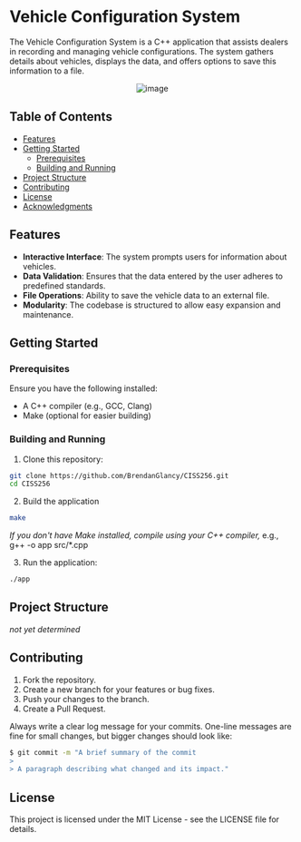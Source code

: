 
# Vehicle Configuration System

The Vehicle Configuration System is a C++ application that assists dealers in recording and managing vehicle configurations. The system gathers details about vehicles, displays the data, and offers options to save this information to a file.

<p align="center">
  <img src="https://github.com/BrendanGlancy/CISS256/assets/61941978/74857802-cfd2-4f08-b9ed-a62558db8aa5" alt="image"/>
</p>

## Table of Contents

- [Features](#features)
- [Getting Started](#getting-started)
  - [Prerequisites](#prerequisites)
  - [Building and Running](#building-and-running)
- [Project Structure](#project-structure)
- [Contributing](#contributing)
- [License](#license)
- [Acknowledgments](#acknowledgments)

## Features

- **Interactive Interface**: The system prompts users for information about vehicles.
- **Data Validation**: Ensures that the data entered by the user adheres to predefined standards.
- **File Operations**: Ability to save the vehicle data to an external file.
- **Modularity**: The codebase is structured to allow easy expansion and maintenance.

## Getting Started

### Prerequisites

Ensure you have the following installed:
- A C++ compiler (e.g., GCC, Clang)
- Make (optional for easier building)

### Building and Running

1. Clone this repository:

```bash
git clone https://github.com/BrendanGlancy/CISS256.git
cd CISS256
```

2. Build the application

```bash
make
```

*If you don't have Make installed, compile using your C++ compiler,* e.g., g++ -o app src/*.cpp

3. Run the application:

```bash
./app
```

## Project Structure

*not yet determined*

## Contributing
1. Fork the repository.
2. Create a new branch for your features or bug fixes.
3. Push your changes to the branch.
4. Create a Pull Request.

Always write a clear log message for your commits. One-line messages are fine for small changes, but bigger changes should look like:

```zsh
$ git commit -m "A brief summary of the commit
> 
> A paragraph describing what changed and its impact."
```

## License 

This project is licensed under the MIT License - see the LICENSE file for details.
